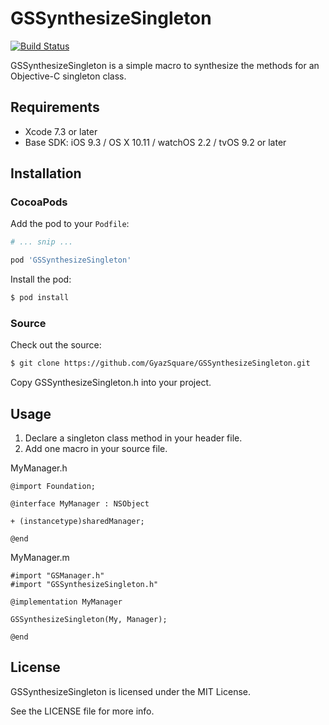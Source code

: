 GSSynthesizeSingleton
=====================
[![Build Status](https://travis-ci.org/GyazSquare/GSSynthesizeSingleton.svg?branch=master)](https://travis-ci.org/GyazSquare/GSSynthesizeSingleton)

GSSynthesizeSingleton is a simple macro to synthesize the methods for an Objective-C singleton class.

## Requirements

* Xcode 7.3 or later
* Base SDK: iOS 9.3 / OS X 10.11 / watchOS 2.2 / tvOS 9.2 or later

## Installation

### CocoaPods

Add the pod to your `Podfile`:

```ruby
# ... snip ...

pod 'GSSynthesizeSingleton'
```

Install the pod:

```sh
$ pod install
```

### Source

Check out the source:

```sh
$ git clone https://github.com/GyazSquare/GSSynthesizeSingleton.git
```

Copy GSSynthesizeSingleton.h into your project.

## Usage

1. Declare a singleton class method in your header file.
2. Add one macro in your source file.

MyManager.h
```objc
@import Foundation;

@interface MyManager : NSObject

+ (instancetype)sharedManager;

@end
```
MyManager.m
```objc
#import "GSManager.h"
#import "GSSynthesizeSingleton.h"

@implementation MyManager

GSSynthesizeSingleton(My, Manager);

@end
```

## License

GSSynthesizeSingleton is licensed under the MIT License.

See the LICENSE file for more info.
